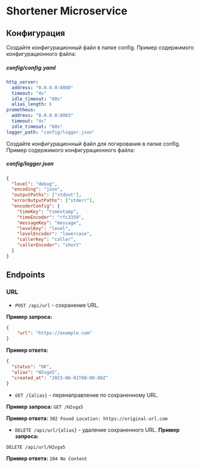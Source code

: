 # Shortener Microservice

## Конфигурация

Создайте конфигурационный файл в папке config. Пример содержимого конфигурационного файла:
##### config/config.yaml
```yaml
http_server:
  address: "0.0.0.0:8080"
  timeout: "4s"
  idle_timeout: "60s"
  alias_length: 6
prometheus:
  address: "0.0.0.0:8083"
  timeout: "4s"
  idle_timeout: "60s"
logger_path: "config/logger.json"
```
Создайте конфигурационный файл для логирования в папке config. Пример содержимого конфигурационного файла:
##### config/logger.json
```json
{
  "level": "debug",
  "encoding": "json",
  "outputPaths": ["stdout"],
  "errorOutputPaths": ["stderr"],
  "encoderConfig": {
    "timeKey": "timestamp",
    "timeEncoder": "rfc3339",
    "messageKey": "message",
    "levelKey": "level",
    "levelEncoder": "lowercase",
    "callerKey": "caller",
    "callerEncoder": "short"
  }
}
```

## Endpoints

### URL

- `POST /api/url` - сохранение URL.

**Пример запроса:**
```json
{
    "url": "https://example.com"
}
```

**Пример ответа:**
```json
{
  "status": "OK",
  "alias": "H2vga5",
  "created_at": "2023-06-01T00:00:00Z"
}
```
- `GET /{alias}` - перенаправление по сохраненному URL.

**Пример запроса:**
`GET /H2vga5`

**Пример ответа:**
`302 Found
Location: https://original-url.com`

- `DELETE /api/url/{alias}` - удаление сохраненного URL.
**Пример запроса:**

`DELETE /api/url/H2vga5`

**Пример ответа:**
`204 No Content`
